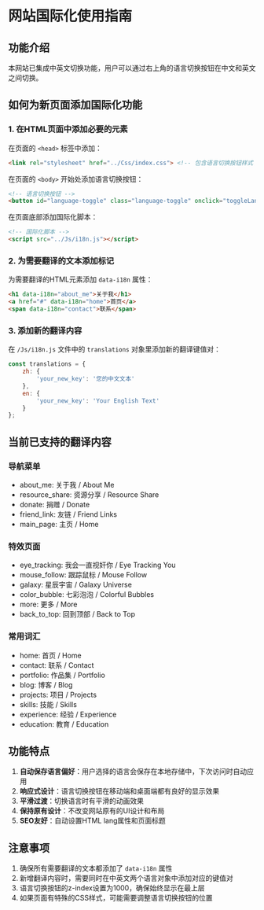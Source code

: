 # 网站国际化使用指南

## 功能介绍
本网站已集成中英文切换功能，用户可以通过右上角的语言切换按钮在中文和英文之间切换。

## 如何为新页面添加国际化功能

### 1. 在HTML页面中添加必要的元素

在页面的 `<head>` 标签中添加：
```html
<link rel="stylesheet" href="../Css/index.css"> <!-- 包含语言切换按钮样式 -->
```

在页面的 `<body>` 开始处添加语言切换按钮：
```html
<!-- 语言切换按钮 -->
<button id="language-toggle" class="language-toggle" onclick="toggleLanguage()" title="切换语言">EN</button>
```

在页面底部添加国际化脚本：
```html
<!-- 国际化脚本 -->
<script src="../Js/i18n.js"></script>
```

### 2. 为需要翻译的文本添加标记

为需要翻译的HTML元素添加 `data-i18n` 属性：
```html
<h1 data-i18n="about_me">关于我</h1>
<a href="#" data-i18n="home">首页</a>
<span data-i18n="contact">联系</span>
```

### 3. 添加新的翻译内容

在 `/Js/i18n.js` 文件中的 `translations` 对象里添加新的翻译键值对：

```javascript
const translations = {
    zh: {
        'your_new_key': '您的中文文本'
    },
    en: {
        'your_new_key': 'Your English Text'
    }
};
```

## 当前已支持的翻译内容

### 导航菜单
- about_me: 关于我 / About Me
- resource_share: 资源分享 / Resource Share
- donate: 捐赠 / Donate
- friend_link: 友链 / Friend Links
- main_page: 主页 / Home

### 特效页面
- eye_tracking: 我会一直视奸你 / Eye Tracking You
- mouse_follow: 跟踪鼠标 / Mouse Follow
- galaxy: 星辰宇宙 / Galaxy Universe
- color_bubble: 七彩泡泡 / Colorful Bubbles
- more: 更多 / More
- back_to_top: 回到顶部 / Back to Top

### 常用词汇
- home: 首页 / Home
- contact: 联系 / Contact
- portfolio: 作品集 / Portfolio
- blog: 博客 / Blog
- projects: 项目 / Projects
- skills: 技能 / Skills
- experience: 经验 / Experience
- education: 教育 / Education

## 功能特点

1. **自动保存语言偏好**：用户选择的语言会保存在本地存储中，下次访问时自动应用
2. **响应式设计**：语言切换按钮在移动端和桌面端都有良好的显示效果
3. **平滑过渡**：切换语言时有平滑的动画效果
4. **保持原有设计**：不改变网站原有的UI设计和布局
5. **SEO友好**：自动设置HTML lang属性和页面标题

## 注意事项

1. 确保所有需要翻译的文本都添加了 `data-i18n` 属性
2. 新增翻译内容时，需要同时在中英文两个语言对象中添加对应的键值对
3. 语言切换按钮的z-index设置为1000，确保始终显示在最上层
4. 如果页面有特殊的CSS样式，可能需要调整语言切换按钮的位置